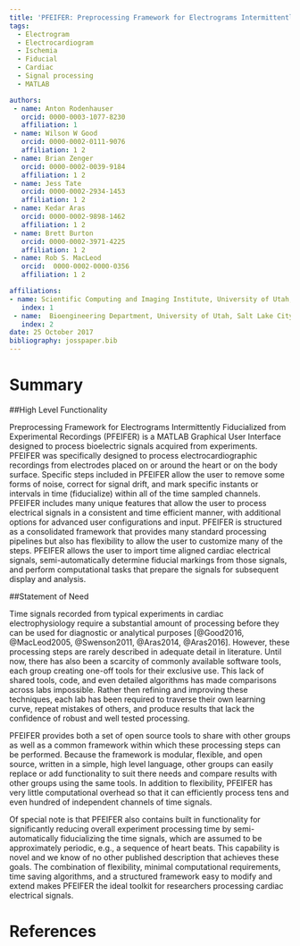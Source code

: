```yaml
---
title: 'PFEIFER: Preprocessing Framework for Electrograms Intermittently Fiducialized from Experimental Recordings '
tags:
  - Electrogram
  - Electrocardiogram
  - Ischemia
  - Fiducial
  - Cardiac
  - Signal processing
  - MATLAB 

authors:
 - name: Anton Rodenhauser
   orcid: 0000-0003-1077-8230
   affiliation: 1
 - name: Wilson W Good 
   orcid: 0000-0002-0111-9076
   affiliation: 1 2
 - name: Brian Zenger 
   orcid: 0000-0002-0039-9184
   affiliation: 1 2
 - name: Jess Tate 
   orcid: 0000-0002-2934-1453
   affiliation: 1 2
 - name: Kedar Aras 
   orcid: 0000-0002-9898-1462
   affiliation: 1 2
 - name: Brett Burton 
   orcid: 0000-0002-3971-4225
   affiliation: 1 2
 - name: Rob S. MacLeod 
   orcid:  0000-0002-0000-0356
   affiliation: 1 2

affiliations:
- name: Scientific Computing and Imaging Institute, University of Utah, Salt Lake City, UT, USA
   index: 1
 - name:  Bioengineering Department, University of Utah, Salt Lake City, UT, USA
   index: 2
date: 25 October 2017
bibliography: josspaper.bib
---
```


# Summary

##High Level Functionality

Preprocessing Framework for Electrograms Intermittently Fiducialized from
Experimental Recordings (PFEIFER) is a MATLAB Graphical User Interface designed
to process bioelectric signals acquired from experiments.  
PFEIFER was specifically designed to process electrocardiographic
recordings from electrodes placed on or around the heart or on the body
surface.  Specific steps included in
PFEIFER allow the user to remove some forms of noise, correct for
signal drift, and mark specific instants or intervals in time
(fiducialize) within all of the time sampled
channels. PFEIFER includes many unique features that allow the user to
process electrical signals in a consistent and time efficient manner, with
additional options for advanced user configurations and input. PFEIFER is
structured as a consolidated framework that provides many
standard processing pipelines but also has flexibility to allow the user to
customize many of the steps. PFEIFER allows the user to import time
aligned cardiac electrical signals, semi-automatically determine
fiducial markings from those signals, and perform computational tasks that prepare the signals for subsequent display and analysis.

##Statement of Need

 Time signals recorded
from typical experiments in cardiac electrophysiology require a
substantial amount of processing before they can be used for diagnostic or
analytical purposes [@Good2016, @MacLeod2005, @Swenson2011, @Aras2014, @Aras2016]. 
However, these processing steps are rarely described in adequate
detail in literature. Until now, there has also been a scarcity of
commonly available software tools, each group creating one-off tools for
their exclusive use.  This lack of shared tools, code, and even detailed algorithms has
made comparisons across labs impossible.  Rather then refining and
improving these techniques, each lab has been required to traverse their
own learning curve, repeat mistakes of others, and produce results that
lack the confidence of robust and well tested processing.

PFEIFER provides both a set of open source tools to share with other
groups as well as a common framework within which these processing
steps can be performed.  Because the
framework is modular, flexible, and open source, written in a simple, high
level language, other groups can easily replace or add functionality to
suit there needs and compare results with other groups using the same
tools. In addition to flexibility, PFEIFER has very little computational
overhead so that it can efficiently process tens and even hundred of
independent channels of time signals.

Of special note is that PFEIFER also contains built in functionality
for significantly reducing overall experiment processing time by
semi-automatically fiducializing the time signals, which are
assumed to be approximately periodic, e.g., a sequence of heart
beats. This capability is novel and we know of no other published
description that achieves these goals. The combination of flexibility,
minimal computational requirements, time saving algorithms,
and a structured framework easy to modify and extend makes PFEIFER the
ideal toolkit for researchers processing cardiac electrical signals.

# References

  
